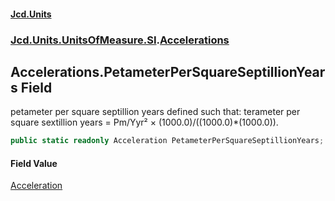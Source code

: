 #### [Jcd.Units](index.md 'index')

### [Jcd.Units.UnitsOfMeasure.SI](Jcd.Units.UnitsOfMeasure.SI.md 'Jcd.Units.UnitsOfMeasure.SI').[Accelerations](Accelerations.md 'Jcd.Units.UnitsOfMeasure.SI.Accelerations')

## Accelerations.PetameterPerSquareSeptillionYears Field

petameter per square septillion years defined such that: terameter per square sextillion years = Pm/Yyr² ×
(1000.0)/((1000.0)*(1000.0)).

```csharp
public static readonly Acceleration PetameterPerSquareSeptillionYears;
```

#### Field Value

[Acceleration](Acceleration.md 'Jcd.Units.UnitTypes.Acceleration')